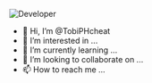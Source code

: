 ![Developer](https://user-images.githubusercontent.com/110269240/184834602-f205801d-cd52-47da-ae56-46e5b8bc5976.gif)
- 👋 Hi, I’m @TobiPHcheat
- 👀 I’m interested in ...
- 🌱 I’m currently learning ...
- 💞️ I’m looking to collaborate on ...
- 📫 How to reach me ...

<!---
TobiPHcheat/TobiPHcheat is a ✨ special ✨ repository because its `README.md` (this file) appears on your GitHub profile.
You can click the Preview link to take a look at your changes.
--->
